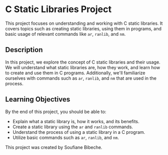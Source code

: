 # C Static Libraries Project

This project focuses on understanding and working with C static libraries. It covers topics such as creating static libraries, using them in programs, and basic usage of relevant commands like `ar`, `ranlib`, and `nm`.

## Description

In this project, we explore the concept of C static libraries and their usage. We will understand what static libraries are, how they work, and learn how to create and use them in C programs. Additionally, we'll familiarize ourselves with commands such as `ar`, `ranlib`, and `nm` that are used in the process.

## Learning Objectives

By the end of this project, you should be able to:

- Explain what a static library is, how it works, and its benefits.
- Create a static library using the `ar` and `ranlib` commands.
- Understand the process of using a static library in a C program.
- Utilize basic commands such as `ar`, `ranlib`, and `nm`.


This project was created by Soufiane Bibeche.
